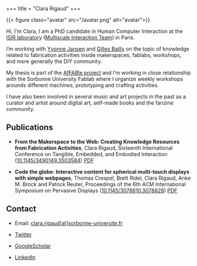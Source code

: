 +++
title = "Clara Rigaud"
+++


{{< figure class="avatar" src="/avatar.png" alt="avatar">}}

Hi, I'm Clara, I am a PhD candidate in Human Computer Interaction at the [ISIR laboratory](http://www.isir.upmc.fr/?lang=en) ([Multiscale Interaction Team](http://hci.isir.upmc.fr/)) in Paris.

I’m working with [Yvonne Jansen](http://hci.isir.upmc.fr/people/jansen/) and [Gilles Bailly](https://hci.isir.upmc.fr/people/gilles-bailly/) on the topic of knowledge related to fabrication activities inside makerspaces, fablabs, workshops, and more generally the DIY community.

My thesis is part of the [AfFABle project](https://af-fab-le.github.io/) and I’m working in close relationship with the Sorbonne University Fablab where I organize weekly workshops arounds different machines, prototyping and crafting activities. 

I have also been involved in several music and art projects in the past as a curator and artist around digital art, self-made books and the fanzine community.


## Publications
* **From the Makerspace to the Web: Creating Knowledge Resources from Fabrication Activities**,
Clara Rigaud,
Sixteenth International Conference on Tangible, Embedded, and Embodied Interaction
([10.1145/3490149.3503584](https://doi.org/10.1145/3490149.3503584)) [PDF](https://drive.google.com/file/d/1stlJKdLm1LGeJDoW5tF_sMsTZwDJdrFp/view)

* **Code the globe: Interactive content for spherical multi-touch displays with simple webpages**,
Thomas Crespel, Brett Ridel, Clara Rigaud,  Anke M. Brock and Patrick Reuter,
Proceedings of the 6th ACM International Symposium on Pervasive Displays
([10.1145/3078810.3078828](https://doi.org/10.1145/3078810.3078828)) [PDF](https://hal.inria.fr/hal-01523744/document)

## Contact

* Email: [clara.rigaud[at]sorbonne-universite.fr](mailto:clara.rigaud@sorbonne-universite.fr)

* [Twitter](https://twitter.com/clararigo)
* [GoogleScholar](https://scholar.google.com/citations?user=OGYV0BsAAAAJ&hl=fr)
* [LinkedIn](https://www.linkedin.com/in/clararigaud/)
